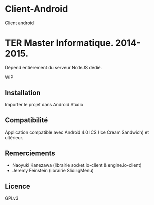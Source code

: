 # Client-Android
Client android

<h1>TER Master Informatique. 2014-2015.</h1>

<p>Dépend entièrement du serveur NodeJS dédié.</p>
<P>WIP</p>

<h2>Installation</h2>
Importer le projet dans Android Studio

<h2>Compatibilité</h2>
<p>Application compatible avec Android 4.0 ICS (Ice Cream Sandwich) et ultérieur.</p>



<h2>Remerciements</h2>
<ul>
<li>Naoyuki Kanezawa (librairie socket.io-client & engine.io-client)</li>
<li>Jeremy Feinstein (librairie SlidingMenu)</li>
</ul>

<h2>Licence</h2>
<p>GPLv3</p>
